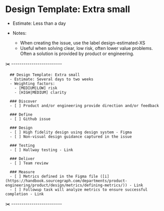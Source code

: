 # Design Template: Extra small

- Estimate: Less than a day
- Notes:

  - When creating the issue, use the label design-estimated-XS
  - Useful when solving clear, low risk, often lower value problems. Often a solution is provided by product or engineering.

✂️ -------------------------

```markdown:
  ## Design Template: Extra small
  - Estimate: Several days to two weeks
  - Weighting factors:
    - [MEDIUM|LOW] risk
    - [HIGH|MEDIUM] clarity

  ### Discover
  - [ ] Product and/or engineering provide direction and/or feedback

  ### Define
  - [ ] Github issue

  ### Design
  - [ ] High fidelity design using design system - Figma
  - [ ] Non-visual design guidance captured in the issue

  ### Testing
  - [ ] Hallway testing - Link

  ### Deliver
  - [ ] Team review

  ### Measure
  - [ ] Metrics defined in the Figma file ([i](https://handbook.sourcegraph.com/departments/product-engineering/product/design/metrics/defining-metrics/)) - Link
  - [ ] Followup task will analyze metrics to ensure successful completion - Link
```

✂️ -------------------------
